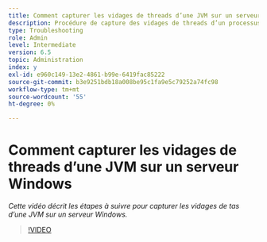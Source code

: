 ```yaml
---
title: Comment capturer les vidages de threads d’une JVM sur un serveur Windows
description: Procédure de capture des vidages de threads d’un processus Java sur un serveur Windows
type: Troubleshooting
role: Admin
level: Intermediate
version: 6.5
topic: Administration
index: y
exl-id: e960c149-13e2-4861-b99e-6419fac85222
source-git-commit: b3e9251bdb18a008be95c1fa9e5c79252a74fc98
workflow-type: tm+mt
source-wordcount: '55'
ht-degree: 0%

---
```


# Comment capturer les vidages de threads d’une JVM sur un serveur Windows

*Cette vidéo décrit les étapes à suivre pour capturer les vidages de tas d’une JVM sur un serveur Windows.*

>[!VIDEO](https://video.tv.adobe.com/v/335493?quality=12&learn=on)
